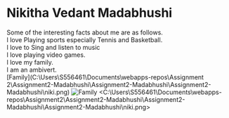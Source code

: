 # Nikitha Vedant Madabhushi
Some of the interesting facts about me are as follows.<br>
I love Playing sports especially Tennis and Basketball.<br>
I love to Sing and listen to music<br>
I love playing video games.<br>
I love my family.<br>
I am an ambivert.<br>
[Family](C:\Users\S556461\Documents\webapps-repos\Assignment 2\Assignment2-Madabhushi\Assignment2-Madabhushi\Assignment2-Madabhushi\niki.png)
![Family](C:\Users\S556461\Documents\webapps-repos\Assignment2\Assignment2-Madabhushi\Assignment2-Madabhushi\Assignment2-Madabhushi\niki.png)
<C:\Users\S556461\Documents\webapps-repos\Assignment2\Assignment2-Madabhushi\Assignment2-Madabhushi\Assignment2-Madabhushi\niki.png>
